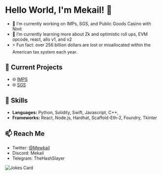 # Hello World, I'm Mekail! 👋


- 🔭 I’m currently working on IMPs, SGS, and Public Goods Casino with Ninit
- 🌱 I’m currently learning more about Zk and optimistic roll ups, EVM opcode, react, allo v1, and v2
- ⚡ Fun fact: over 256 billion dollars are lost or misallocated within the American tax system each year.

## 🔭 Current Projects
- 🌐 [IMPS](https://github.com/Novus-Initium/IMPs)
- 🌐 [SGS](https://github.com/Novus-Initium/scaffold-grants)

## 🌟 Skills
- **Languages:** Python, Solidity, Swift, Javascript, C++, 
- **Frameworks:** React, Node.js, Hardhat, Scaffold-Eth-2, Foundry, Tkinter

## 📫 Reach Me
- Twitter: [@Mewkail](https://twitter.com/Mewkail)
- Discord: Mekail
- Telegram: TheHashSlayer

![Jokes Card](https://readme-jokes.vercel.app/api)


